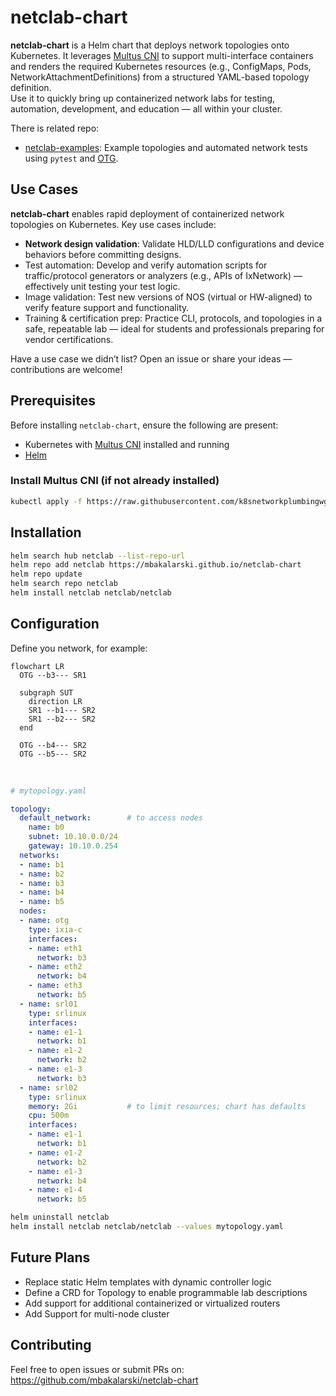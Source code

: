 # netclab-chart

**netclab-chart**  is a Helm chart that deploys network topologies onto Kubernetes.
It leverages [Multus CNI](https://github.com/k8snetworkplumbingwg/multus-cni) to support multi-interface containers and renders the required Kubernetes resources (e.g., ConfigMaps, Pods, NetworkAttachmentDefinitions) from a structured YAML-based topology definition.
<br>
Use it to quickly bring up containerized network labs for testing, automation, development, and education — all within your cluster.

There is related repo:
- [netclab-examples](https://github.com/mbakalarski/netclab-examples): Example topologies and automated network tests using `pytest` and [OTG](https://github.com/open-traffic-generator).


## Use Cases

**netclab-chart** enables rapid deployment of containerized network topologies on Kubernetes. Key use cases include:
- **Network design validation**: Validate HLD/LLD configurations and device behaviors before committing designs.
- Test automation: Develop and verify automation scripts for traffic/protocol generators or analyzers (e.g., APIs of IxNetwork) — effectively unit testing your test logic.
- Image validation: Test new versions of NOS (virtual or HW-aligned) to verify feature support and functionality.
- Training & certification prep: Practice CLI, protocols, and topologies in a safe, repeatable lab — ideal for students and professionals preparing for vendor certifications.

Have a use case we didn’t list? Open an issue or share your ideas — contributions are welcome!

## Prerequisites

Before installing `netclab-chart`, ensure the following are present:

- Kubernetes with [Multus CNI](https://github.com/k8snetworkplumbingwg/multus-cni) installed and running
- [Helm](https://helm.sh/docs/intro/install/)

### Install Multus CNI (if not already installed)

```bash
kubectl apply -f https://raw.githubusercontent.com/k8snetworkplumbingwg/multus-cni/master/deployments/multus-daemonset-thick.yml
```

## Installation

```bash
helm search hub netclab --list-repo-url
helm repo add netclab https://mbakalarski.github.io/netclab-chart
helm repo update
helm search repo netclab
helm install netclab netclab/netclab
```

## Configuration

Define you network, for example:
<br>

```mermaid
flowchart LR
  OTG --b3--- SR1

  subgraph SUT
    direction LR
    SR1 --b1--- SR2
    SR1 --b2--- SR2
  end

  OTG --b4--- SR2
  OTG --b5--- SR2
```

<br>

```yaml
# mytopology.yaml

topology:
  default_network:        # to access nodes
    name: b0
    subnet: 10.10.0.0/24
    gateway: 10.10.0.254
  networks:
  - name: b1
  - name: b2
  - name: b3
  - name: b4
  - name: b5
  nodes:
  - name: otg
    type: ixia-c
    interfaces:
    - name: eth1
      network: b3
    - name: eth2
      network: b4
    - name: eth3
      network: b5
  - name: srl01
    type: srlinux
    interfaces:
    - name: e1-1
      network: b1
    - name: e1-2
      network: b2
    - name: e1-3
      network: b3
  - name: srl02
    type: srlinux
    memory: 2Gi           # to limit resources; chart has defaults
    cpu: 500m
    interfaces:
    - name: e1-1
      network: b1
    - name: e1-2
      network: b2
    - name: e1-3
      network: b4
    - name: e1-4
      network: b5
```


```bash
helm uninstall netclab
helm install netclab netclab/netclab --values mytopology.yaml
```


## Future Plans

- Replace static Helm templates with dynamic controller logic
- Define a CRD for Topology to enable programmable lab descriptions
- Add support for additional containerized or virtualized routers
- Add Support for multi-node cluster


## Contributing

Feel free to open issues or submit PRs on:
https://github.com/mbakalarski/netclab-chart

